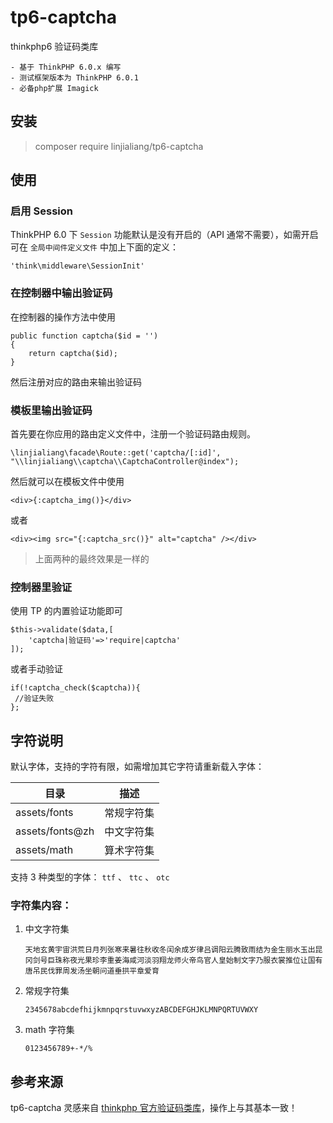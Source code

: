 # tp6-captcha

thinkphp6 验证码类库

```text
- 基于 ThinkPHP 6.0.x 编写
- 测试框架版本为 ThinkPHP 6.0.1
- 必备php扩展 Imagick
```

## 安装

> composer require linjialiang/tp6-captcha

## 使用

### 启用 Session

ThinkPHP 6.0 下 `Session` 功能默认是没有开启的（API 通常不需要），如需开启可在 `全局中间件定义文件` 中加上下面的定义：

```
'think\middleware\SessionInit'
```

### 在控制器中输出验证码

在控制器的操作方法中使用

```
public function captcha($id = '')
{
	return captcha($id);
}
```

然后注册对应的路由来输出验证码

### 模板里输出验证码

首先要在你应用的路由定义文件中，注册一个验证码路由规则。

```
\linjialiang\facade\Route::get('captcha/[:id]', "\\linjialiang\\captcha\\CaptchaController@index");
```

然后就可以在模板文件中使用

```
<div>{:captcha_img()}</div>
```

或者

```
<div><img src="{:captcha_src()}" alt="captcha" /></div>
```

> 上面两种的最终效果是一样的

### 控制器里验证

使用 TP 的内置验证功能即可

```
$this->validate($data,[
    'captcha|验证码'=>'require|captcha'
]);
```

或者手动验证

```
if(!captcha_check($captcha)){
 //验证失败
};
```

## 字符说明

默认字体，支持的字符有限，如需增加其它字符请重新载入字体：

| 目录            | 描述       |
| --------------- | ---------- |
| assets/fonts    | 常规字符集 |
| assets/fonts@zh | 中文字符集 |
| assets/math     | 算术字符集 |

支持 3 种类型的字体： `ttf` 、 `ttc` 、 `otc`

### 字符集内容：

1. 中文字符集

    ```text
    天地玄黄宇宙洪荒日月列张寒来暑往秋收冬闰余成岁律吕调阳云腾致雨结为金生丽水玉出昆冈剑号巨珠称夜光果珍李重姜海咸河淡羽翔龙师火帝鸟官人皇始制文字乃服衣裳推位让国有唐吊民伐罪周发汤坐朝问道垂拱平章爱育
    ```

2. 常规字符集

    ```text
    2345678abcdefhijkmnpqrstuvwxyzABCDEFGHJKLMNPQRTUVWXY
    ```

3. math 字符集

    ```text
    0123456789+-*/%
    ```

## 参考来源

tp6-captcha 灵感来自 [thinkphp 官方验证码类库](https://packagist.org/packages/topthink/think-captcha)，操作上与其基本一致！
